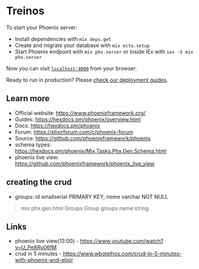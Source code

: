 # Treinos

To start your Phoenix server:

  * Install dependencies with `mix deps.get`
  * Create and migrate your database with `mix ecto.setup`
  * Start Phoenix endpoint with `mix phx.server` or inside IEx with `iex -S mix phx.server`

Now you can visit [`localhost:4000`](http://localhost:4000) from your browser.

Ready to run in production? Please [check our deployment guides](https://hexdocs.pm/phoenix/deployment.html).

## Learn more

  * Official website: https://www.phoenixframework.org/
  * Guides: https://hexdocs.pm/phoenix/overview.html
  * Docs: https://hexdocs.pm/phoenix
  * Forum: https://elixirforum.com/c/phoenix-forum
  * Source: https://github.com/phoenixframework/phoenix
  * schema types: https://hexdocs.pm/phoenix/Mix.Tasks.Phx.Gen.Schema.html
  * phoenix live view: https://github.com/phoenixframework/phoenix_live_view


## creating the crud 
- groups: id smallserial PRIMARY KEY, nome varchar NOT NULL
> mix phx.gen.html Groups Group groups name:string


## Links
- phoenix live view(13:00) - https://www.youtube.com/watch?v=U_Pe8Ru06fM 
- crud in 5 minutes - https://www.wbotelhos.com/crud-in-5-minutes-with-phoenix-and-elixir